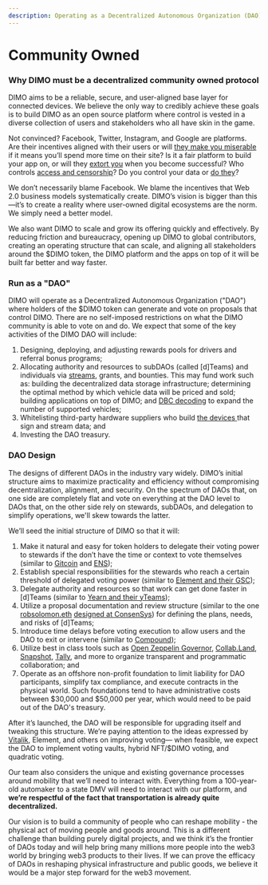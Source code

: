 ```yaml
---
description: Operating as a Decentralized Autonomous Organization (DAO)
---
```


# Community Owned

### Why DIMO must be a decentralized community owned protocol

DIMO aims to be a reliable, secure, and user-aligned base layer for connected devices. We believe the only way to credibly achieve these goals is to build DIMO as an open source platform where control is vested in a diverse collection of users and stakeholders who all have skin in the game.

Not convinced? Facebook, Twitter, Instagram, and Google are platforms. Are their incentives aligned with their users or will [they make you miserable](https://techmonitor.ai/techonology/facebook-makes-users-envious-dissatisfied-study-220113) if it means you’ll spend more time on their site? Is it a fair platform to build your app on, or will they [extort you](https://www.gamesindustry.biz/articles/report-zynga-and-facebook-relationship-at-breaking-point) when you become successful? Who controls [access and censorship](https://www.msnbc.com/opinion/twitter-keeps-riding-line-between-moderation-censorship-n1273434)? Do you control your data or [do they](https://www.nbcnews.com/tech/tech-news/google-sells-future-powered-your-personal-data-n870501)?

We don’t necessarily blame Facebook. We blame the incentives that Web 2.0 business models systematically create. DIMO’s vision is bigger than this—it’s to create a reality where user-owned digital ecosystems are the norm. We simply need a better model.

We also want DIMO to scale and grow its offering quickly and effectively. By reducing friction and bureaucracy, opening up DIMO to global contributors, creating an operating structure that can scale, and aligning all stakeholders around the $DIMO token, the DIMO platform and the apps on top of it will be built far better and way faster.

### Run as a "DAO"

DIMO will operate as a Decentralized Autonomous Organization ("DAO") where holders of the $DIMO token can generate and vote on proposals that control DIMO. There are no self-imposed restrictions on what the DIMO community is able to vote on and do. We expect that some of the key activities of the DIMO DAO will include:&#x20;

1. Designing, deploying, and adjusting rewards pools for drivers and referral bonus programs;
2. Allocating authority and resources to subDAOs (called \[d]Teams) and individuals via [streams](https://www.superfluid.finance/home), grants, and bounties. This may fund work such as: building the decentralized data storage infrastructure; determining the optimal method by which vehicle data will be priced and sold; building applications on top of DIMO; and [DBC decoding](https://docs.google.com/document/u/0/d/1i8XxRadq2Bta5hJDSOD4oXO\_q63xtuaE6cxzpSKB7e4/edit) to expand the number of supported vehicles;
3. Whitelisting third-party hardware suppliers who build [the devices ](https://www.autopi.io/hardware-dongle/generation-three/) that sign and stream data; and&#x20;
4. Investing the DAO treasury.

### DAO Design

The designs of different DAOs in the industry vary widely. DIMO’s initial structure aims to maximize practicality and efficiency without compromising decentralization, alignment, and security. On the spectrum of DAOs that, on one side are completely flat and vote on everything at the DAO level to DAOs that, on the other side rely on stewards, subDAOs, and delegation to simplify operations, we'll skew towards the latter.

We’ll seed the initial structure of DIMO so that it will:&#x20;

1. Make it natural and easy for token holders to delegate their voting power to stewards if the don’t have the time or context to vote themselves (similar to [Gitcoin](https://gitcoin.co/quadraticlands/faq#5) and [ENS](https://ens.mirror.xyz/cfvfKRpQSPtZJjPQOprWqEeqv2rytE7tQkxDg6ht7Oo));
2. Establish special responsibilities for the stewards who reach a certain threshold of delegated voting power (similar to [Element and their GSC](https://medium.com/element-finance/an-introduction-to-elements-governance-model-efea13d1c7ee));
3. Delegate authority and resources so that work can get done faster in \[d]Teams (similar to [Yearn and their yTeams](https://gov.yearn.finance/t/yip-61-governance-2-0/10460));
4. Utilize a proposal documentation and review structure (similar to the one [robsolomon.eth](https://self.id/did:3:kjzl6cwe1jw1463qefnsg4pdqdyb7pypflty6p6uhp7kqlvdc37ba3uk21umwtw) [designed at ConsenSys](https://corporate-rebels.com/annual-planning-investing-beats-budgeting/)) for defining the plans, needs, and risks of \[d]Teams;
5. Introduce time delays before voting execution to allow users and the DAO to exit or intervene (similar to [Compound](https://compound.finance/docs/governance#timelock));
6. Utilize best in class tools such as [Open Zeppelin Governor](https://blog.openzeppelin.com/governor-smart-contract/), [Collab.Land](https://collab.land), [Snapshot](https://snapshot.org/#/), [Tally](https://www.withtally.com), and more to organize transparent and programmatic collaboration; and
7. Operate as an offshore non-profit foundation to limit liability for DAO participants, simplify tax compliance, and execute contracts in the physical world. Such foundations tend to have administrative costs between $30,000 and $50,000 per year, which would need to be paid out of the DAO's treasury.&#x20;

After it’s launched, the DAO will be responsible for upgrading itself and tweaking this structure. We’re paying attention to the ideas expressed by [Vitalik](https://vitalik.ca/general/2021/08/16/voting3.html), Element, and others on improving voting— when feasible, we expect the DAO to implement voting vaults, hybrid NFT/$DIMO voting, and quadratic voting.&#x20;

Our team also considers the unique and existing governance processes around mobility that we’ll need to interact with. Everything from a 100-year-old automaker to a state DMV will need to interact with our platform, and **we’re respectful of the fact that transportation is already quite decentralized.**

Our vision is to build a community of people who can reshape mobility - the physical act of moving people and goods around. This is a different challenge than building purely digital projects, and we think it’s the frontier of DAOs today and will help bring many millions more people into the web3 world by bringing web3 products to their lives. If we can prove the efficacy of DAOs in reshaping physical infrastructure and public goods, we believe it would be a major step forward for the web3 movement.
